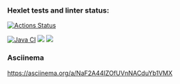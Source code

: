 ### Hexlet tests and linter status:
[![Actions Status](https://github.com/DariaTroitskaia/java-project-71/actions/workflows/hexlet-check.yml/badge.svg)](https://github.com/DariaTroitskaia/java-project-71/actions)

[![Java CI](https://github.com/DariaTroitskaia/java-project-71/actions/workflows/github-actions.yml/badge.svg)](https://github.com/DariaTroitskaia/java-project-71/actions)
<a href="https://codeclimate.com/github/DariaTroitskaia/java-project-71/maintainability"><img src="https://api.codeclimate.com/v1/badges/33056fc500b364b12ad8/maintainability" /></a>
<a href="https://codeclimate.com/github/DariaTroitskaia/java-project-71/test_coverage"><img src="https://api.codeclimate.com/v1/badges/8ef5c13a5ec2171e04a47ac7d09645988acea594d76026c38aa288f9dc4820c5/test_coverage" /></a>
### Asciinema
https://asciinema.org/a/NaF2A44IZOfUVnNACduYb1VMX
